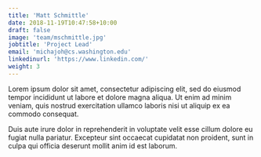 ```yaml
---
title: 'Matt Schmittle'
date: 2018-11-19T10:47:58+10:00
draft: false
image: 'team/mschmittle.jpg'
jobtitle: 'Project Lead'
email: 'michajoh@cs.washington.edu'
linkedinurl: 'https://www.linkedin.com/'
weight: 3
---
```


Lorem ipsum dolor sit amet, consectetur adipiscing elit, sed do eiusmod tempor incididunt ut labore et dolore magna aliqua. Ut enim ad minim veniam, quis nostrud exercitation ullamco laboris nisi ut aliquip ex ea commodo consequat.

Duis aute irure dolor in reprehenderit in voluptate velit esse cillum dolore eu fugiat nulla pariatur. Excepteur sint occaecat cupidatat non proident, sunt in culpa qui officia deserunt mollit anim id est laborum.
